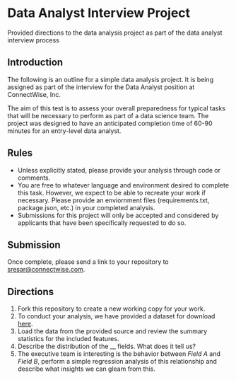 # Data Analyst Interview Project
Provided directions to the data analysis project as part of the data analyst interview process

## Introduction
The following is an outline for a simple data analysis project. It is being assigned as part of the interview for the Data Analyst position at ConnectWise, Inc.

The aim of this test is to assess your overall preparedness for typical tasks that will be necessary to perform as part of a data science team. The project was designed to have an anticipated completion time of 60-90 minutes for an entry-level data analyst.

## Rules

* Unless explicitly stated, please provide your analysis through code or comments.
* You are free to whatever language and environment desired to complete this task. However, we expect to be able to recreate your work if necessary. Please provide an enviornment files (requirements.txt, package.json, etc.) in your completed analysis.
* Submissions for this project will only be accepted and considered by applicants that have been specifically requested to do so.

## Submission
Once complete, please send a link to your repository to [sresar@connectwise.com](mailto:sresar@connectwise.com).

## Directions

1. Fork this repository to create a new working copy for your work.
1. To conduct your analysis, we have provided a dataset for download [here]().
1. Load the data from the provided source and review the summary statistics for the included features.
1. Describe the distribution of the __ fields. What does it tell us?
1. The executive team is interesting is the behavior between _Field A_ and _Field B_, perform a simple regression analysis of this relationship and describe what insights we can gleam from this.
